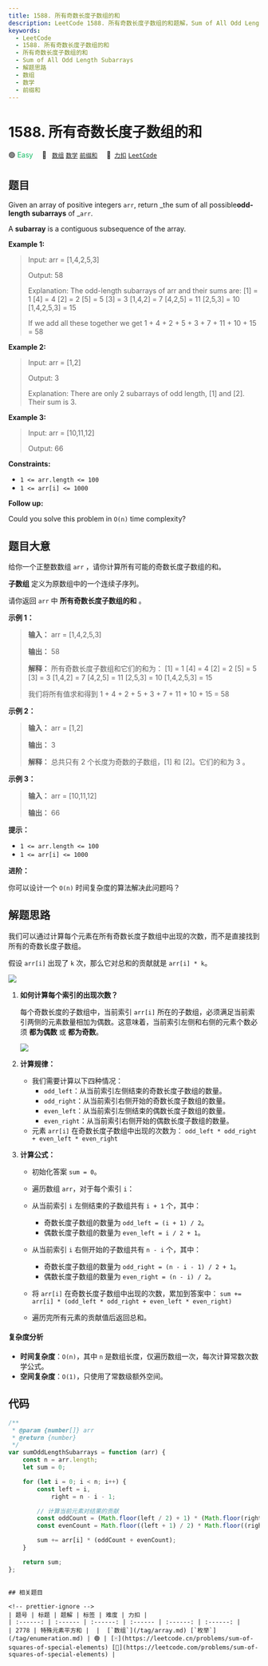 ```yaml
---
title: 1588. 所有奇数长度子数组的和
description: LeetCode 1588. 所有奇数长度子数组的和题解，Sum of All Odd Length Subarrays，包含解题思路、复杂度分析以及完整的 JavaScript 代码实现。
keywords:
  - LeetCode
  - 1588. 所有奇数长度子数组的和
  - 所有奇数长度子数组的和
  - Sum of All Odd Length Subarrays
  - 解题思路
  - 数组
  - 数学
  - 前缀和
---
```


# 1588. 所有奇数长度子数组的和

🟢 <font color=#15bd66>Easy</font>&emsp; 🔖&ensp; [`数组`](/tag/array.md) [`数学`](/tag/math.md) [`前缀和`](/tag/prefix-sum.md)&emsp; 🔗&ensp;[`力扣`](https://leetcode.cn/problems/sum-of-all-odd-length-subarrays) [`LeetCode`](https://leetcode.com/problems/sum-of-all-odd-length-subarrays)

## 题目

Given an array of positive integers `arr`, return _the sum of all
possible**odd-length subarrays** of _`arr`.

A **subarray** is a contiguous subsequence of the array.

**Example 1:**

> Input: arr = [1,4,2,5,3]
>
> Output: 58
>
> Explanation: The odd-length subarrays of arr and their sums are:
> [1] = 1
> [4] = 4
> [2] = 2
> [5] = 5
> [3] = 3
> [1,4,2] = 7
> [4,2,5] = 11
> [2,5,3] = 10
> [1,4,2,5,3] = 15
>
> If we add all these together we get 1 + 4 + 2 + 5 + 3 + 7 + 11 + 10 + 15 = 58

**Example 2:**

> Input: arr = [1,2]
>
> Output: 3
>
> Explanation: There are only 2 subarrays of odd length, [1] and [2]. Their sum is 3.

**Example 3:**

> Input: arr = [10,11,12]
>
> Output: 66

**Constraints:**

- `1 <= arr.length <= 100`
- `1 <= arr[i] <= 1000`

**Follow up:**

Could you solve this problem in `O(n)` time complexity?

## 题目大意

给你一个正整数数组 `arr` ，请你计算所有可能的奇数长度子数组的和。

**子数组** 定义为原数组中的一个连续子序列。

请你返回 `arr` 中 **所有奇数长度子数组的和** 。

**示例 1：**

> **输入：** arr = [1,4,2,5,3]
>
> **输出：** 58
>
> **解释：** 所有奇数长度子数组和它们的和为：
> [1] = 1
> [4] = 4
> [2] = 2
> [5] = 5
> [3] = 3
> [1,4,2] = 7
> [4,2,5] = 11
> [2,5,3] = 10
> [1,4,2,5,3] = 15
>
> 我们将所有值求和得到 1 + 4 + 2 + 5 + 3 + 7 + 11 + 10 + 15 = 58

**示例 2：**

> **输入：** arr = [1,2]
>
> **输出：** 3
>
> **解释：** 总共只有 2 个长度为奇数的子数组，[1] 和 [2]。它们的和为 3 。

**示例 3：**

> **输入：** arr = [10,11,12]
>
> **输出：** 66

**提示：**

- `1 <= arr.length <= 100`
- `1 <= arr[i] <= 1000`

**进阶：**

你可以设计一个 `O(n)` 时间复杂度的算法解决此问题吗？

## 解题思路

我们可以通过计算每个元素在所有奇数长度子数组中出现的次数，而不是直接找到所有的奇数长度子数组。

假设 `arr[i]` 出现了 `k` 次，那么它对总和的贡献就是 `arr[i] * k`。

![](https://leetcode.com/problems/sum-of-all-odd-length-subarrays/Figures/1588/1588-2.png)

1. **如何计算每个索引的出现次数？**

   每个奇数长度的子数组中，当前索引 `arr[i]` 所在的子数组，必须满足当前索引两侧的元素数量相加为偶数。这意味着，当前索引左侧和右侧的元素个数必须 **都为偶数** 或 **都为奇数**。

   ![](https://leetcode.com/problems/sum-of-all-odd-length-subarrays/Figures/1588/1588-3.png)

2. **计算规律：**

   - 我们需要计算以下四种情况：
     - `odd_left`：从当前索引左侧结束的奇数长度子数组的数量。
     - `odd_right`：从当前索引右侧开始的奇数长度子数组的数量。
     - `even_left`：从当前索引左侧结束的偶数长度子数组的数量。
     - `even_right`：从当前索引右侧开始的偶数长度子数组的数量。
   - 元素 `arr[i]` 在奇数长度子数组中出现的次数为：
     `odd_left * odd_right + even_left * even_right`

3. **计算公式：**

   - 初始化答案 `sum = 0`。
   - 遍历数组 `arr`，对于每个索引 `i`：
   - 从当前索引 `i` 左侧结束的子数组共有 `i + 1` 个，其中：
     - 奇数长度子数组的数量为 `odd_left = (i + 1) / 2`。
     - 偶数长度子数组的数量为 `even_left = i / 2 + 1`。
   - 从当前索引 `i` 右侧开始的子数组共有 `n - i` 个，其中：

     - 奇数长度子数组的数量为 `odd_right = (n - i - 1) / 2 + 1`。
     - 偶数长度子数组的数量为 `even_right = (n - i) / 2`。

   - 将 `arr[i]` 在奇数长度子数组中出现的次数，累加到答案中：
     `sum += arr[i] * (odd_left * odd_right + even_left * even_right)`
   - 遍历完所有元素的贡献值后返回总和。

#### 复杂度分析

- **时间复杂度**：`O(n)`，其中 `n` 是数组长度，仅遍历数组一次，每次计算常数次数学公式。
- **空间复杂度**：`O(1)`，只使用了常数级额外空间。

## 代码

```javascript
/**
 * @param {number[]} arr
 * @return {number}
 */
var sumOddLengthSubarrays = function (arr) {
	const n = arr.length;
	let sum = 0;

	for (let i = 0; i < n; i++) {
		const left = i,
			right = n - i - 1;

		// 计算当前元素对结果的贡献
		const oddCount = (Math.floor(left / 2) + 1) * (Math.floor(right / 2) + 1);
		const evenCount = Math.floor((left + 1) / 2) * Math.floor((right + 1) / 2);

		sum += arr[i] * (oddCount + evenCount);
	}

	return sum;
};
```

```

## 相关题目

<!-- prettier-ignore -->
| 题号 | 标题 | 题解 | 标签 | 难度 | 力扣 |
| :------: | :------ | :------: | :------ | :------: | :------: |
| 2778 | 特殊元素平方和 |  |  [`数组`](/tag/array.md) [`枚举`](/tag/enumeration.md) | 🟢 | [🀄️](https://leetcode.cn/problems/sum-of-squares-of-special-elements) [🔗](https://leetcode.com/problems/sum-of-squares-of-special-elements) |
```
